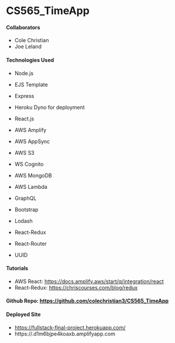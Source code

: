 # CS565_TimeApp

#### Collaborators
- Cole Christian
- Joe Leland


#### Technologies Used
- Node.js 
- EJS Template
- Express
- Heroku Dyno for deployment

- React.js
- AWS Amplify
- AWS AppSync
- AWS S3
- WS Cognito
- AWS MongoDB
- AWS Lambda
- GraphQL
- Bootstrap
- Lodash
- React-Redux
- React-Router
- UUID

#### Tutorials
- AWS React: https://docs.amplify.aws/start/q/integration/react
- React-Redux: https://chriscourses.com/blog/redux

#### Github Repo: https://github.com/colechristian3/CS565_TimeApp

#### Deployed Site
- https://fullstack-final-project.herokuapp.com/
- https://.d1m6bjpe4koaxb.amplifyapp.com 
